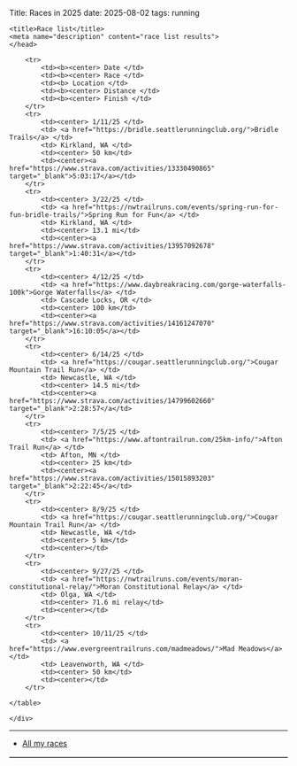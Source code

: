 Title: Races in 2025
date: 2025-08-02
tags: running

<html xmlns="http://www.w3.org/1999/xhtml" xml:lang="en" lang="en">
    <head>

    <title>Race list</title>
    <meta name="description" content="race list results">
    </head>
<body>

<div class="post">
    <div class="entry">
    <table cellpadding=2 border=1 bgcolor=#FFFFFF>

        <tr>
            <td><b><center> Date </td>
            <td><b><center> Race </td>
            <td><b> Location </td>
            <td><b><center> Distance </td>
            <td><b><center> Finish </td>
        </tr>
        <tr>
            <td><center> 1/11/25 </td>
            <td> <a href="https://bridle.seattlerunningclub.org/">Bridle Trails</a> </td>
            <td> Kirkland, WA </td>
            <td><center> 50 km</td>
            <td><center><a href="https://www.strava.com/activities/13330490865" target="_blank">5:03:17</a></td>
        </tr>
        <tr>
            <td><center> 3/22/25 </td>
            <td> <a href="https://nwtrailruns.com/events/spring-run-for-fun-bridle-trails/">Spring Run for Fun</a> </td>
            <td> Kirkland, WA </td>
            <td><center> 13.1 mi</td>
            <td><center><a href="https://www.strava.com/activities/13957092678" target="_blank">1:40:31</a></td>
        </tr>
        <tr>
            <td><center> 4/12/25 </td>
            <td> <a href="https://www.daybreakracing.com/gorge-waterfalls-100k">Gorge Waterfalls</a> </td>
            <td> Cascade Locks, OR </td>
            <td><center> 100 km</td>
            <td><center><a href="https://www.strava.com/activities/14161247070" target="_blank">16:10:05</a></td>
        </tr>
        <tr>
            <td><center> 6/14/25 </td>
            <td> <a href="https://cougar.seattlerunningclub.org/">Cougar Mountain Trail Run</a> </td>
            <td> Newcastle, WA </td>
            <td><center> 14.5 mi</td>
            <td><center><a href="https://www.strava.com/activities/14799602660" target="_blank">2:28:57</a</td>
        </tr>
        <tr>
            <td><center> 7/5/25 </td>
            <td> <a href="https://www.aftontrailrun.com/25km-info/">Afton Trail Run</a> </td>
            <td> Afton, MN </td>
            <td><center> 25 km</td>
            <td><center><a href="https://www.strava.com/activities/15015893203" target="_blank">2:22:45</a</td>
        </tr>
        <tr>
            <td><center> 8/9/25 </td>
            <td> <a href="https://cougar.seattlerunningclub.org/">Cougar Mountain Trail Run</a> </td>
            <td> Newcastle, WA </td>
            <td><center> 5 km</td>
            <td><center></td>
        </tr>
        <tr>
            <td><center> 9/27/25 </td>
            <td> <a href="https://nwtrailruns.com/events/moran-constitutional-relay/">Moran Constitutional Relay</a> </td>
            <td> Olga, WA </td>
            <td><center> 71.6 mi relay</td>
            <td><center></td>
        </tr>
        <tr>
            <td><center> 10/11/25 </td>
            <td> <a href="https://www.evergreentrailruns.com/madmeadows/">Mad Meadows</a> </td>
            <td> Leavenworth, WA </td>
            <td><center> 50 km</td>
            <td><center></td>
        </tr>

    </table>

    </div>
</div>
<hr/>

</body>
</html>

* [All my races](../running-races.html)
